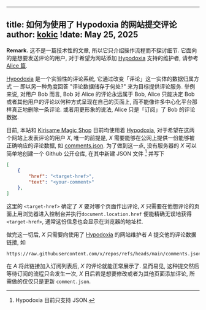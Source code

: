 
---
title: 如何为使用了 Hypodoxia 的网站提交评论
author: [kokic](/kokic.md)
!date: May 25, 2025
---

$\textbf{Remark.}$ 这不是一篇技术性的文章, 所以它只介绍操作流程而不探讨细节. 它面向的是想要发送评论的用户, 对于希望为网站添加 [Hypodoxia](https://github.com/kokic/hypodoxia) 支持的维护者, 请参考 [Alice 篇](/smaragdina/hypodoxia-alice.md).

[Hypodoxia](https://github.com/kokic/hypodoxia) 是一个实验性的评论系统, 它通过改变「评论」这一实体的数据归属方式 $—$ 即以另一种角度回答 "评论数据储存于何处?" 来为目标提供评论服务. 举例来说, 对用户 Bob 而言, Bob 对 Alice 的评论永远属于 Bob, Alice 只能决定 Bob 或者其他用户的评论以何种方式呈现在自己的页面上, 而不能像许多中心化平台那样真正地删除一条评论. 或者用更形象的说法, Alice 只是「订阅」了 Bob 的评论数据. 

目前, 本站和 [Kirisame Magic Shop](https://kirisamemagicshop.github.io) 目前均使用着 [Hypodoxia](https://github.com/kokic/hypodoxia), 对于希望在这两个网站上发表评论的用户 $X$, 唯一的前提是, $X$ 需要能够在公网上提供一份能够被正确响应的评论数据, 如 [comments.json](https://raw.githubusercontent.com/kokic/exhibit/refs/heads/main/comments.json). 为了做到这一点, 没有服务器的 $X$ 可以简单地创建一个 Github 公开仓库, 在其中新建 JSON 文件 [^comment-format] 并写下

```json
[
    {
        "href": "<target-href>", 
        "text": "<your-comment>" 
    }, 
]
```

这里的 `<target-href>` 确定了 $X$ 要对哪个页面作出评论, $X$ 只需要在他想评论的页面上用浏览器进入控制台并执行`document.location.href` 便能精确无误地获得 `<target-href>`, 通常这份信息也会显示在浏览器的地址栏. 

做完这一切后, $X$ 只需要向使用了 [Hypodoxia](https://github.com/kokic/hypodoxia) 的网站维护者 $A$ 提交他的评论数据链接, 如 

```
https://raw.githubusercontent.com/x/repos/refs/heads/main/comments.json
```

在 $A$ 将此链接加入订阅列表后, $X$ 的评论就能正常展示了. 显而易见, 这种提交然后等待订阅的流程只会发生一次, $X$ 日后若是想要修改或者为其他页面添加评论, 所需做的仅仅只是更新 `comment.json`. 

[^comment-format]: Hypodoxia 目前只支持 JSON. 

